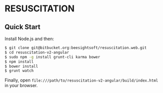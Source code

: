 RESUSCITATION
=============

## Quick Start

Install Node.js and then:

```sh
$ git clone git@bitbucket.org:beesightsoft/resuscitation.web.git
$ cd resuscitation-v2-angular
$ sudo npm -g install grunt-cli karma bower
$ npm install
$ bower install
$ grunt watch
```

Finally, open `file:///path/to/resuscitation-v2-angular/build/index.html` in your browser.